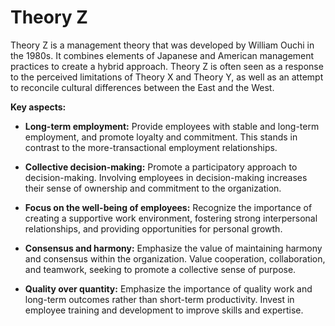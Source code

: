 # Theory Z

Theory Z is a management theory that was developed by William Ouchi in the 1980s. It combines elements of Japanese and American management practices to create a hybrid approach. Theory Z is often seen as a response to the perceived limitations of Theory X and Theory Y, as well as an attempt to reconcile cultural differences between the East and the West.

**Key aspects:**

* **Long-term employment:** Provide employees with stable and long-term employment, and promote loyalty and commitment. This stands in contrast to the more-transactional employment relationships.

* **Collective decision-making:** Promote a participatory approach to decision-making. Involving employees in decision-making increases their sense of ownership and commitment to the organization.

* **Focus on the well-being of employees:** Recognize the importance of creating a supportive work environment, fostering strong interpersonal relationships, and providing opportunities for personal growth.

* **Consensus and harmony:** Emphasize the value of maintaining harmony and consensus within the organization. Value cooperation, collaboration, and teamwork, seeking to promote a collective sense of purpose.

* **Quality over quantity:** Emphasize the importance of quality work and long-term outcomes rather than short-term productivity. Invest in employee training and development to improve skills and expertise.
